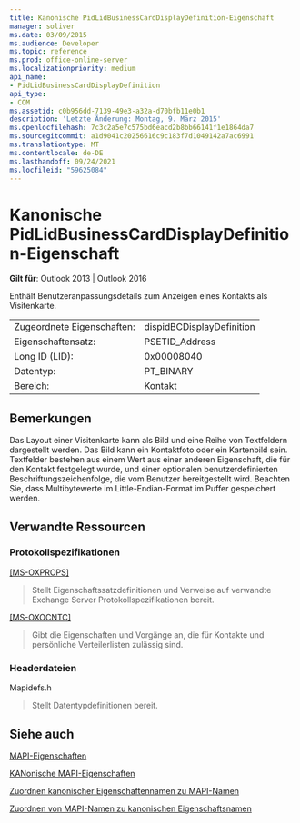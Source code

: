 ```yaml
---
title: Kanonische PidLidBusinessCardDisplayDefinition-Eigenschaft
manager: soliver
ms.date: 03/09/2015
ms.audience: Developer
ms.topic: reference
ms.prod: office-online-server
ms.localizationpriority: medium
api_name:
- PidLidBusinessCardDisplayDefinition
api_type:
- COM
ms.assetid: c0b956dd-7139-49e3-a32a-d70bfb11e0b1
description: 'Letzte Änderung: Montag, 9. März 2015'
ms.openlocfilehash: 7c3c2a5e7c575bd6eacd2b8bb66141f1e1864da7
ms.sourcegitcommit: a1d9041c20256616c9c183f7d1049142a7ac6991
ms.translationtype: MT
ms.contentlocale: de-DE
ms.lasthandoff: 09/24/2021
ms.locfileid: "59625084"
---
```

# <a name="pidlidbusinesscarddisplaydefinition-canonical-property"></a>Kanonische PidLidBusinessCardDisplayDefinition-Eigenschaft

  
  
**Gilt für**: Outlook 2013 | Outlook 2016 
  
Enthält Benutzeranpassungsdetails zum Anzeigen eines Kontakts als Visitenkarte.
  
|||
|:-----|:-----|
|Zugeordnete Eigenschaften:  <br/> |dispidBCDisplayDefinition  <br/> |
|Eigenschaftensatz:  <br/> |PSETID_Address  <br/> |
|Long ID (LID):  <br/> |0x00008040  <br/> |
|Datentyp:  <br/> |PT_BINARY  <br/> |
|Bereich:  <br/> |Kontakt  <br/> |
   
## <a name="remarks"></a>Bemerkungen

Das Layout einer Visitenkarte kann als Bild und eine Reihe von Textfeldern dargestellt werden. Das Bild kann ein Kontaktfoto oder ein Kartenbild sein. Textfelder bestehen aus einem Wert aus einer anderen Eigenschaft, die für den Kontakt festgelegt wurde, und einer optionalen benutzerdefinierten Beschriftungszeichenfolge, die vom Benutzer bereitgestellt wird. Beachten Sie, dass Multibytewerte im Little-Endian-Format im Puffer gespeichert werden.
  
## <a name="related-resources"></a>Verwandte Ressourcen

### <a name="protocol-specifications"></a>Protokollspezifikationen

[[MS-OXPROPS]](https://msdn.microsoft.com/library/f6ab1613-aefe-447d-a49c-18217230b148%28Office.15%29.aspx)
  
> Stellt Eigenschaftssatzdefinitionen und Verweise auf verwandte Exchange Server Protokollspezifikationen bereit.
    
[[MS-OXOCNTC]](https://msdn.microsoft.com/library/9b636532-9150-4836-9635-9c9b756c9ccf%28Office.15%29.aspx)
  
> Gibt die Eigenschaften und Vorgänge an, die für Kontakte und persönliche Verteilerlisten zulässig sind.
    
### <a name="header-files"></a>Headerdateien

Mapidefs.h
  
> Stellt Datentypdefinitionen bereit.
    
## <a name="see-also"></a>Siehe auch



[MAPI-Eigenschaften](mapi-properties.md)
  
[KANonische MAPI-Eigenschaften](mapi-canonical-properties.md)
  
[Zuordnen kanonischer Eigenschaftennamen zu MAPI-Namen](mapping-canonical-property-names-to-mapi-names.md)
  
[Zuordnen von MAPI-Namen zu kanonischen Eigenschaftsnamen](mapping-mapi-names-to-canonical-property-names.md)

